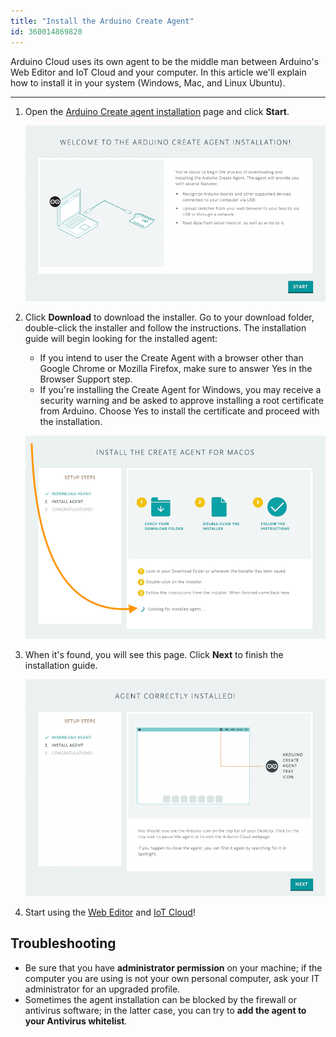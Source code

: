 ```yaml
---
title: "Install the Arduino Create Agent"
id: 360014869820
---
```


Arduino Cloud uses its own agent to be the middle man between Arduino's Web Editor and IoT Cloud and your computer. In this article we'll explain how to install it in your system (Windows, Mac, and Linux Ubuntu).

---

1. Open the [Arduino Create agent installation](https://create.arduino.cc/getting-started/plugin/welcome) page and click **Start**.

   ![Arduino Create agent installation page](img/create-agent-install-start.png)

2. Click **Download** to download the installer. Go to your download folder, double-click the installer and follow the instructions. The installation guide will begin looking for the installed agent:

   * If you intend to user the Create Agent with a browser other than Google Chrome or Mozilla Firefox, make sure to answer Yes in the Browser Support step.
   * If you're installing the Create Agent for Windows, you may receive a security warning and be asked to approve installing a root certificate from Arduino. Choose Yes to install the certificate and proceed with the installation.

   ![Arduino Create agent installation with "Looking for ins agent" message highlighted"](img/create-agent-install-install-macos.png)

3. When it's found, you will see this page. Click **Next** to finish the installation guide.

   ![Agent correctly installed confirmation page](img/create-agent-install-correctly.png)

4. Start using the [Web Editor](https://create.arduino.cc/editor) and [IoT Cloud](https://create.arduino.cc/iot/things)!

## Troubleshooting

* Be sure that you have **administrator permission** on your machine; if the computer you are using is not your own personal computer, ask your IT administrator for an upgraded profile.
* Sometimes the agent installation can be blocked by the firewall or antivirus software; in the latter case, you can try to **add the agent to your Antivirus whitelist**.

<p style="display:none;">
  Tags: como instalo la aplicacion
</p>
